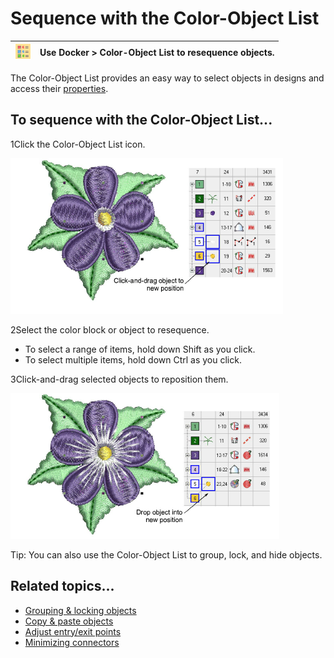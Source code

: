 # Sequence with the Color-Object List

| ![ColorObjectList.png](assets/ColorObjectList.png) | Use Docker > Color-Object List to resequence objects. |
| -------------------------------------------------- | ----------------------------------------------------- |

The Color-Object List provides an easy way to select objects in designs and access their [properties](../../glossary/glossary).

## To sequence with the Color-Object List...

1Click the Color-Object List icon.

![ObjectListResequence1.png](assets/ObjectListResequence1.png)

2Select the color block or object to resequence.

- To select a range of items, hold down Shift as you click.
- To select multiple items, hold down Ctrl as you click.

3Click-and-drag selected objects to reposition them.

![ObjectListResequence2.png](assets/ObjectListResequence2.png)

Tip: You can also use the Color-Object List to group, lock, and hide objects.

## Related topics...

- [Grouping & locking objects](Grouping_locking_objects)
- [Copy & paste objects](Copy_paste_objects)
- [Adjust entry/exit points](../../Quality/connectors/Adjust_entry_exit_points)
- [Minimizing connectors](../../Quality/connectors/Minimizing_connectors)
